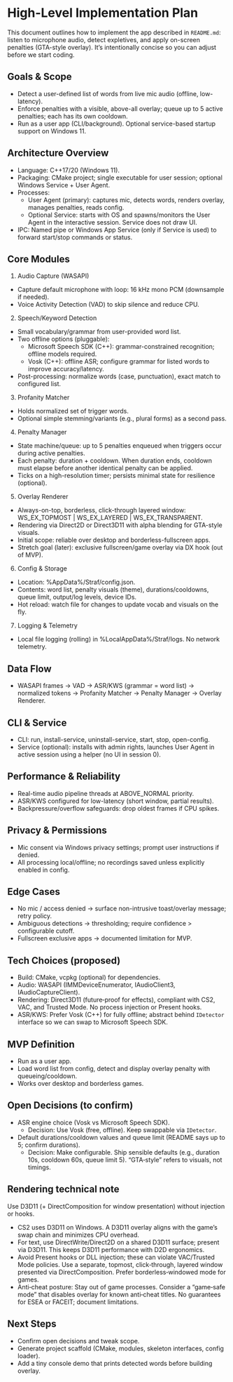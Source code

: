 # High-Level Implementation Plan

This document outlines how to implement the app described in `README.md`: listen to microphone audio, detect expletives, and apply on-screen penalties (GTA-style overlay). It’s intentionally concise so you can adjust before we start coding.

## Goals & Scope
- Detect a user-defined list of words from live mic audio (offline, low-latency).
- Enforce penalties with a visible, above-all overlay; queue up to 5 active penalties; each has its own cooldown.
- Run as a user app (CLI/background). Optional service-based startup support on Windows 11.

## Architecture Overview
- Language: C++17/20 (Windows 11).
- Packaging: CMake project; single executable for user session; optional Windows Service + User Agent.
- Processes:
  - User Agent (primary): captures mic, detects words, renders overlay, manages penalties, reads config.
  - Optional Service: starts with OS and spawns/monitors the User Agent in the interactive session. Service does not draw UI.
- IPC: Named pipe or Windows App Service (only if Service is used) to forward start/stop commands or status.

## Core Modules
1) Audio Capture (WASAPI)
- Capture default microphone with loop: 16 kHz mono PCM (downsample if needed).
- Voice Activity Detection (VAD) to skip silence and reduce CPU.

2) Speech/Keyword Detection
- Small vocabulary/grammar from user-provided word list.
- Two offline options (pluggable):
  - Microsoft Speech SDK (C++): grammar-constrained recognition; offline models required.
  - Vosk (C++): offline ASR; configure grammar for listed words to improve accuracy/latency.
- Post-processing: normalize words (case, punctuation), exact match to configured list.

3) Profanity Matcher
- Holds normalized set of trigger words.
- Optional simple stemming/variants (e.g., plural forms) as a second pass.

4) Penalty Manager
- State machine/queue: up to 5 penalties enqueued when triggers occur during active penalties.
- Each penalty: duration + cooldown. When duration ends, cooldown must elapse before another identical penalty can be applied.
- Ticks on a high-resolution timer; persists minimal state for resilience (optional).

5) Overlay Renderer
- Always-on-top, borderless, click-through layered window: WS_EX_TOPMOST | WS_EX_LAYERED | WS_EX_TRANSPARENT.
- Rendering via Direct2D or Direct3D11 with alpha blending for GTA-style visuals.
- Initial scope: reliable over desktop and borderless-fullscreen apps.
- Stretch goal (later): exclusive fullscreen/game overlay via DX hook (out of MVP).

6) Config & Storage
- Location: %AppData%/Straf/config.json.
- Contents: word list, penalty visuals (theme), durations/cooldowns, queue limit, output/log levels, device IDs.
- Hot reload: watch file for changes to update vocab and visuals on the fly.

7) Logging & Telemetry
- Local file logging (rolling) in %LocalAppData%/Straf/logs. No network telemetry.

## Data Flow
- WASAPI frames → VAD → ASR/KWS (grammar = word list) → normalized tokens → Profanity Matcher → Penalty Manager → Overlay Renderer.

## CLI & Service
- CLI: run, install-service, uninstall-service, start, stop, open-config.
- Service (optional): installs with admin rights, launches User Agent in active session using a helper (no UI in session 0).

## Performance & Reliability
- Real-time audio pipeline threads at ABOVE_NORMAL priority.
- ASR/KWS configured for low-latency (short window, partial results).
- Backpressure/overflow safeguards: drop oldest frames if CPU spikes.

## Privacy & Permissions
- Mic consent via Windows privacy settings; prompt user instructions if denied.
- All processing local/offline; no recordings saved unless explicitly enabled in config.

## Edge Cases
- No mic / access denied → surface non-intrusive toast/overlay message; retry policy.
- Ambiguous detections → thresholding; require confidence > configurable cutoff.
- Fullscreen exclusive apps → documented limitation for MVP.

## Tech Choices (proposed)
- Build: CMake, vcpkg (optional) for dependencies.
- Audio: WASAPI (IMMDeviceEnumerator, IAudioClient3, IAudioCaptureClient).
- Rendering: Direct3D11 (future‑proof for effects), compliant with CS2, VAC, and Trusted Mode. No process injection or Present hooks.
- ASR/KWS: Prefer Vosk (C++) for fully offline; abstract behind `IDetector` interface so we can swap to Microsoft Speech SDK.

## MVP Definition
- Run as a user app.
- Load word list from config, detect and display overlay penalty with queueing/cooldown.
- Works over desktop and borderless games.

## Open Decisions (to confirm)
- ASR engine choice (Vosk vs Microsoft Speech SDK).
  - Decision: Use Vosk (free, offline). Keep swappable via `IDetector`.
- Default durations/cooldown values and queue limit (README says up to 5; confirm durations).
  - Decision: Make configurable. Ship sensible defaults (e.g., duration 10s, cooldown 60s, queue limit 5). “GTA‑style” refers to visuals, not timings.

## Rendering technical note
Use D3D11 (+ DirectComposition for window presentation) without injection or hooks.

- CS2 uses D3D11 on Windows. A D3D11 overlay aligns with the game’s swap chain and minimizes CPU overhead.
- For text, use DirectWrite/Direct2D on a shared D3D11 surface; present via D3D11. This keeps D3D11 performance with D2D ergonomics.
- Avoid Present hooks or DLL injection; these can violate VAC/Trusted Mode policies. Use a separate, topmost, click‑through, layered window presented via DirectComposition. Prefer borderless‑windowed mode for games.
- Anti‑cheat posture: Stay out of game processes. Consider a “game‑safe mode” that disables overlay for known anti‑cheat titles. No guarantees for ESEA or FACEIT; document limitations.


## Next Steps
- Confirm open decisions and tweak scope.
- Generate project scaffold (CMake, modules, skeleton interfaces, config loader).
- Add a tiny console demo that prints detected words before building overlay.
